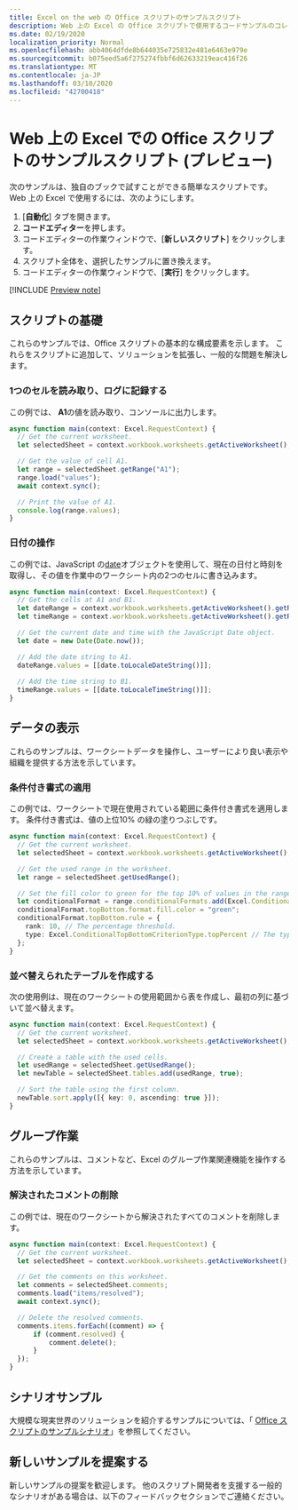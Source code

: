 ```yaml
---
title: Excel on the web の Office スクリプトのサンプルスクリプト
description: Web 上の Excel の Office スクリプトで使用するコードサンプルのコレクションです。
ms.date: 02/19/2020
localization_priority: Normal
ms.openlocfilehash: abb4064dfde8b644035e725832e481e6463e979e
ms.sourcegitcommit: b075eed5a6f275274fbbf6d62633219eac416f26
ms.translationtype: MT
ms.contentlocale: ja-JP
ms.lasthandoff: 03/10/2020
ms.locfileid: "42700418"
---
```

# <a name="sample-scripts-for-office-scripts-in-excel-on-the-web-preview"></a>Web 上の Excel での Office スクリプトのサンプルスクリプト (プレビュー)

次のサンプルは、独自のブックで試すことができる簡単なスクリプトです。 Web 上の Excel で使用するには、次のようにします。

1. [**自動化**] タブを開きます。
2. **コードエディター**を押します。
3. コードエディターの作業ウィンドウで、[**新しいスクリプト**] をクリックします。
4. スクリプト全体を、選択したサンプルに置き換えます。
5. コードエディターの作業ウィンドウで、[**実行**] をクリックします。

[!INCLUDE [Preview note](../includes/preview-note.md)]

## <a name="scripting-basics"></a>スクリプトの基礎

これらのサンプルでは、Office スクリプトの基本的な構成要素を示します。 これらをスクリプトに追加して、ソリューションを拡張し、一般的な問題を解決します。

### <a name="read-and-log-one-cell"></a>1つのセルを読み取り、ログに記録する

この例では、 **A1**の値を読み取り、コンソールに出力します。

``` TypeScript
async function main(context: Excel.RequestContext) {
  // Get the current worksheet.
  let selectedSheet = context.workbook.worksheets.getActiveWorksheet();

  // Get the value of cell A1.
  let range = selectedSheet.getRange("A1");
  range.load("values");
  await context.sync();

  // Print the value of A1.
  console.log(range.values);
}
```

### <a name="work-with-dates"></a>日付の操作

この例では、JavaScript の[date](https://developer.mozilla.org/docs/web/javascript/reference/global_objects/date)オブジェクトを使用して、現在の日付と時刻を取得し、その値を作業中のワークシート内の2つのセルに書き込みます。

```TypeScript
async function main(context: Excel.RequestContext) {
  // Get the cells at A1 and B1.
  let dateRange = context.workbook.worksheets.getActiveWorksheet().getRange("A1");
  let timeRange = context.workbook.worksheets.getActiveWorksheet().getRange("B1");

  // Get the current date and time with the JavaScript Date object.
  let date = new Date(Date.now());

  // Add the date string to A1.
  dateRange.values = [[date.toLocaleDateString()]];
  
  // Add the time string to B1.
  timeRange.values = [[date.toLocaleTimeString()]];
}
```

## <a name="display-data"></a>データの表示

これらのサンプルは、ワークシートデータを操作し、ユーザーにより良い表示や組織を提供する方法を示しています。

### <a name="apply-conditional-formatting"></a>条件付き書式の適用

この例では、ワークシートで現在使用されている範囲に条件付き書式を適用します。 条件付き書式は、値の上位10% の緑の塗りつぶしです。

```TypeScript
async function main(context: Excel.RequestContext) {
  // Get the current worksheet.
  let selectedSheet = context.workbook.worksheets.getActiveWorksheet();

  // Get the used range in the worksheet.
  let range = selectedSheet.getUsedRange();

  // Set the fill color to green for the top 10% of values in the range.
  let conditionalFormat = range.conditionalFormats.add(Excel.ConditionalFormatType.topBottom);
  conditionalFormat.topBottom.format.fill.color = "green";
  conditionalFormat.topBottom.rule = {
    rank: 10, // The percentage threshold.
    type: Excel.ConditionalTopBottomCriterionType.topPercent // The type of the top/bottom condition.
  };
}
```

### <a name="create-a-sorted-table"></a>並べ替えられたテーブルを作成する

次の使用例は、現在のワークシートの使用範囲から表を作成し、最初の列に基づいて並べ替えます。

```TypeScript
async function main(context: Excel.RequestContext) {
  // Get the current worksheet.
  let selectedSheet = context.workbook.worksheets.getActiveWorksheet();

  // Create a table with the used cells.
  let usedRange = selectedSheet.getUsedRange();
  let newTable = selectedSheet.tables.add(usedRange, true);

  // Sort the table using the first column.
  newTable.sort.apply([{ key: 0, ascending: true }]);
}
```

## <a name="collaboration"></a>グループ作業

これらのサンプルは、コメントなど、Excel のグループ作業関連機能を操作する方法を示しています。

### <a name="delete-resolved-comments"></a>解決されたコメントの削除

この例では、現在のワークシートから解決されたすべてのコメントを削除します。

```TypeScript
async function main(context: Excel.RequestContext) {
  // Get the current worksheet.
  let selectedSheet = context.workbook.worksheets.getActiveWorksheet();

  // Get the comments on this worksheet.
  let comments = selectedSheet.comments;
  comments.load("items/resolved");
  await context.sync();

  // Delete the resolved comments.
  comments.items.forEach((comment) => {
      if (comment.resolved) {
          comment.delete();
      }
  });
}
```

## <a name="scenario-samples"></a>シナリオサンプル

大規模な現実世界のソリューションを紹介するサンプルについては、「 [Office スクリプトのサンプルシナリオ](scenarios/sample-scenario-overview.md)」を参照してください。

## <a name="suggest-new-samples"></a>新しいサンプルを提案する

新しいサンプルの提案を歓迎します。 他のスクリプト開発者を支援する一般的なシナリオがある場合は、以下のフィードバックセクションでご連絡ください。
